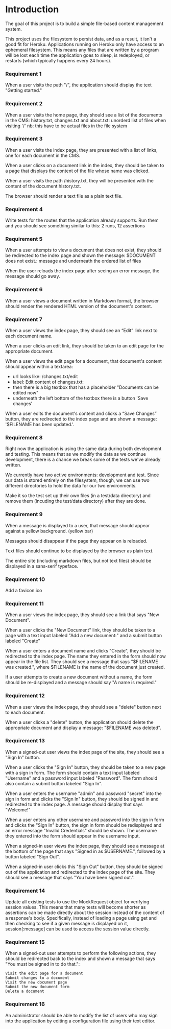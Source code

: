 # Introduction

The goal of this project is to build a simple file-based content
management system.

This project uses the filesystem to persist data, and as a result,
it isn't a good fit for Heroku. Applications running on Heroku only
have access to an ephemeral filesystem. This means any files that
are written by a program will be lost each time the application
goes to sleep, is redeployed, or restarts (which typically happens
every 24 hours).

### Requirement 1
When a user visits the path "/", the application should display
the text "Getting started."

### Requirement 2
When a user visits the home page, they should see a list of the
documents in the CMS: history.txt, changes.txt and about.txt:
unorderd list of files when visiting '/'
nb: this have to be actual files in the file system

### Requirement 3
When a user visits the index page, they are presented with a list of
links, one for each document in the CMS.

When a user clicks on a document link in the index, they should be
taken to a page that displays the content of the file whose name was
clicked.

When a user visits the path /history.txt, they will be presented
with the content of the document history.txt.

The browser should render a text file as a plain text file.

### Requirement 4
Write tests for the routes that the application already supports.
Run them and you should see something similar to this:
2 runs, 12 assertions

### Requirement 5
When a user attempts to view a document that does not exist, they
should be redirected to the index page and shown the message:
$DOCUMENT does not exist.:
message and underneath the ordered list of files

When the user reloads the index page after seeing an error message,
the message should go away.

### Requirement 6
When a user views a document written in Markdown format, the browser
should render the rendered HTML version of the document's content.

### Requirement 7
When a user views the index page, they should see an “Edit” link next
to each document name.

When a user clicks an edit link, they should be taken to an edit page
for the appropriate document.

When a user views the edit page for a document, that document's
content should appear within a textarea:
- url looks like: /changes.txt/edit
- label: Edit content of changes.txt:
- then there is a big textbox that has a placeholder "Documents can
  be edited now"
- underneath the left bottom of the textbox there is a button
  'Save changes'

When a user edits the document's content and clicks a “Save Changes”
button, they are redirected to the index page and are shown a
message: '$FILENAME has been updated.'.

### Requirement 8

Right now the application is using the same data during both development
and testing. This means that as we modify the data as we continue
development, there is a chance we break some of the tests we've already
written.

We currently have two active environments: development and test. Since
our data is stored entirely on the filesystem, though, we can use two
different directories to hold the data for our two environments.

Make it so the test set up their own files (in a test/data directory)
and remove them (incuding the test/data directory) after they are done.

### Requirement 9

When a message is displayed to a user, that message should appear
against a yellow background. (yellow bar)

Messages should disappear if the page they appear on is reloaded.

Text files should continue to be displayed by the browser as plain text.

The entire site (including markdown files, but not text files) should
be displayed in a sans-serif typeface.

### Requirement 10

Add a favicon.ico

### Requirement 11

When a user views the index page, they should see a link that says
"New Document".

When a user clicks the "New Document" link, they should be taken
to a page with a text input labeled "Add a new document:" and a
submit button labeled "Create"

When a user enters a document name and clicks "Create", they should
be redirected to the index page. The name they entered in the form
should now appear in the file list. They should see a message that
says "$FILENAME was created.", where $FILENAME is the name of the
document just created.

If a user attempts to create a new document without a name, the form
should be re-displayed and a message should say "A name is required."

### Requirement 12

When a user views the index page, they should see a "delete" button 
next to each document.

When a user clicks a "delete" button, the application should delete
the appropriate document and display a message: "$FILENAME was deleted".

### Requirement 13

When a signed-out user views the index page of the site, they should
see a "Sign In" button.

When a user clicks the "Sign In" button, they should be taken to a
new page with a sign in form. The form should contain a text input
labeled "Username" and a password input labeled "Password". The form
should also contain a submit button labeled "Sign In".

When a user enters the username "admin" and password "secret" into
the sign in form and clicks the "Sign In" button, they should be
signed in and redirected to the index page. A message should display
that says "Welcome!"

When a user enters any other username and password into the sign in
form and clicks the "Sign In" button, the sign in form should be
redisplayed and an error message "Invalid Credentials" should be shown.
The username they entered into the form should appear in the username
input.

When a signed-in user views the index page, they should see a message
at the bottom of the page that says "Signed in as $USERNAME.",
followed by a button labeled "Sign Out".

When a signed-in user clicks this "Sign Out" button, they should be
signed out of the application and redirected to the index page of
the site. They should see a message that says "You have been signed
out.".

### Requirement 14

Update all existing tests to use the MockRequest object for verifying
session values. This means that many tests will become shorter as
assertions can be made directly about the session instead of the
content of a response's body. Specifically, instead of loading a
page using get and then checking to see if a given message is
displayed on it, session[:message] can be used to access the session
value directly.

### Requirement 15

When a signed-out user attempts to perform the following actions,
they should be redirected back to the index and shown a message
that says "You must be signed in to do that.":

    Visit the edit page for a document
    Submit changes to a document
    Visit the new document page
    Submit the new document form
    Delete a document

### Requirement 16

An administrator should be able to modify the list of users who may
sign into the application by editing a configuration file using
their text editor.
